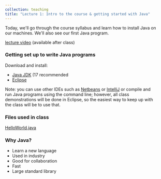 ```yaml
---
collection: teaching
title: "Lecture 1: Intro to the course & getting started with Java"
---
```


Today, we'll go through the course syllabus and learn how to install Java on
our machines. We'll also see our first Java program.

[lecture video]() (available after class)

### Getting set up to write Java programs

Download and install:
* [Java JDK](https://www.oracle.com/java/technologies/downloads/#java17) (17 recommended
* [Eclipse](https://www.eclipse.org/)

Note: you can use other IDEs such as [Netbeans](https://netbeans.apache.org/)
or [IntelliJ](https://www.jetbrains.com/idea/) or compile and run Java programs
using the command line; however, all class demonstrations will be done in
Eclipse, so the easiest way to keep up with the class will be to use that.

### Files used in class

[HelloWorld.java](https://lgw2.github.io/teaching/csci132-fall-2022/lectures/HelloWorld.java)

### Why Java?

* Learn a new language
* Used in industry
* Good for collaboration
* Fast
* Large standard library
